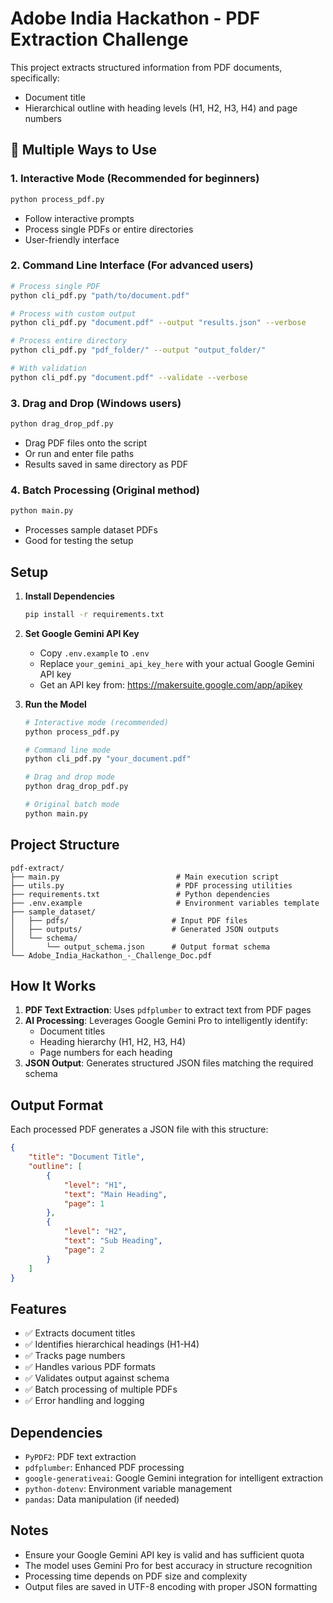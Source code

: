 # Adobe India Hackathon - PDF Extraction Challenge

This project extracts structured information from PDF documents, specifically:
- Document title
- Hierarchical outline with heading levels (H1, H2, H3, H4) and page numbers

## 🚀 Multiple Ways to Use

### 1. Interactive Mode (Recommended for beginners)
```bash
python process_pdf.py
```
- Follow interactive prompts
- Process single PDFs or entire directories
- User-friendly interface

### 2. Command Line Interface (For advanced users)
```bash
# Process single PDF
python cli_pdf.py "path/to/document.pdf"

# Process with custom output
python cli_pdf.py "document.pdf" --output "results.json" --verbose

# Process entire directory
python cli_pdf.py "pdf_folder/" --output "output_folder/"

# With validation
python cli_pdf.py "document.pdf" --validate --verbose
```

### 3. Drag and Drop (Windows users)
```bash
python drag_drop_pdf.py
```
- Drag PDF files onto the script
- Or run and enter file paths
- Results saved in same directory as PDF

### 4. Batch Processing (Original method)
```bash
python main.py
```
- Processes sample dataset PDFs
- Good for testing the setup

## Setup

1. **Install Dependencies**
   ```bash
   pip install -r requirements.txt
   ```

2. **Set Google Gemini API Key**
   - Copy `.env.example` to `.env`
   - Replace `your_gemini_api_key_here` with your actual Google Gemini API key
   - Get an API key from: https://makersuite.google.com/app/apikey

3. **Run the Model**
   ```bash
   # Interactive mode (recommended)
   python process_pdf.py
   
   # Command line mode
   python cli_pdf.py "your_document.pdf"
   
   # Drag and drop mode
   python drag_drop_pdf.py
   
   # Original batch mode
   python main.py
   ```

## Project Structure

```
pdf-extract/
├── main.py                          # Main execution script
├── utils.py                         # PDF processing utilities
├── requirements.txt                 # Python dependencies
├── .env.example                     # Environment variables template
├── sample_dataset/
│   ├── pdfs/                       # Input PDF files
│   ├── outputs/                    # Generated JSON outputs
│   └── schema/
│       └── output_schema.json      # Output format schema
└── Adobe_India_Hackathon_-_Challenge_Doc.pdf
```

## How It Works

1. **PDF Text Extraction**: Uses `pdfplumber` to extract text from PDF pages
2. **AI Processing**: Leverages Google Gemini Pro to intelligently identify:
   - Document titles
   - Heading hierarchy (H1, H2, H3, H4)
   - Page numbers for each heading
3. **JSON Output**: Generates structured JSON files matching the required schema

## Output Format

Each processed PDF generates a JSON file with this structure:

```json
{
    "title": "Document Title",
    "outline": [
        {
            "level": "H1",
            "text": "Main Heading",
            "page": 1
        },
        {
            "level": "H2", 
            "text": "Sub Heading",
            "page": 2
        }
    ]
}
```

## Features

- ✅ Extracts document titles
- ✅ Identifies hierarchical headings (H1-H4)
- ✅ Tracks page numbers
- ✅ Handles various PDF formats
- ✅ Validates output against schema
- ✅ Batch processing of multiple PDFs
- ✅ Error handling and logging

## Dependencies

- `PyPDF2`: PDF text extraction
- `pdfplumber`: Enhanced PDF processing
- `google-generativeai`: Google Gemini integration for intelligent extraction
- `python-dotenv`: Environment variable management
- `pandas`: Data manipulation (if needed)

## Notes

- Ensure your Google Gemini API key is valid and has sufficient quota
- The model uses Gemini Pro for best accuracy in structure recognition
- Processing time depends on PDF size and complexity
- Output files are saved in UTF-8 encoding with proper JSON formatting
